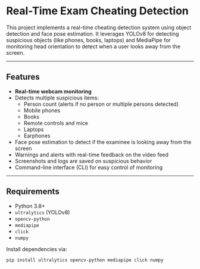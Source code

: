 # Real-Time Exam Cheating Detection

This project implements a real-time cheating detection system using object detection and face pose estimation. It leverages YOLOv8 for detecting suspicious objects (like phones, books, laptops) and MediaPipe for monitoring head orientation to detect when a user looks away from the screen.

---

## Features

- **Real-time webcam monitoring**
- Detects multiple suspicious items:
  - Person count (alerts if no person or multiple persons detected)
  - Mobile phones
  - Books
  - Remote controls and mice
  - Laptops
  - Earphones
- Face pose estimation to detect if the examinee is looking away from the screen
- Warnings and alerts with real-time feedback on the video feed
- Screenshots and logs are saved on suspicious behavior
- Command-line interface (CLI) for easy control of monitoring

---

## Requirements

- Python 3.8+
- `ultralytics` (YOLOv8)
- `opencv-python`
- `mediapipe`
- `click`
- `numpy`

Install dependencies via:

```bash
pip install ultralytics opencv-python mediapipe click numpy
